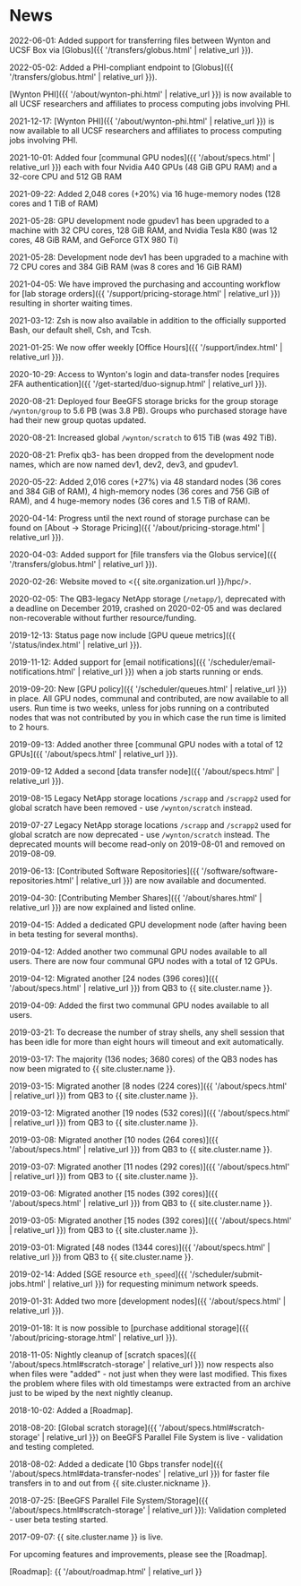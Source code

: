 # News

2022-06-01: Added support for transferring files between Wynton and UCSF Box via [Globus]({{ '/transfers/globus.html' | relative_url }}).

2022-05-02: Added a PHI-compliant endpoint to [Globus]({{ '/transfers/globus.html' | relative_url }}).

[Wynton PHI]({{ '/about/wynton-phi.html' | relative_url }}) is now available to all UCSF researchers and affiliates to process computing jobs involving PHI.

2021-12-17: [Wynton PHI]({{ '/about/wynton-phi.html' | relative_url }}) is now available to all UCSF researchers and affiliates to process computing jobs involving PHI.

2021-10-01: Added four [communal GPU nodes]({{ '/about/specs.html' | relative_url }}) each with four Nvidia A40 GPUs (48 GiB GPU RAM) and a 32-core CPU and 512 GB RAM

2021-09-22: Added 2,048 cores (+20%) via 16 huge-memory nodes (128 cores and 1 TiB of RAM)

2021-05-28: GPU development node gpudev1 has been upgraded to a machine with 32 CPU cores, 128 GiB RAM, and Nvidia Tesla K80 (was 12 cores, 48 GiB RAM, and GeForce GTX 980 Ti)

2021-05-28: Development node dev1 has been upgraded to a machine with 72 CPU cores and 384 GiB RAM (was 8 cores and 16 GiB RAM)

2021-04-05: We have improved the purchasing and accounting workflow for [lab storage orders]({{ '/support/pricing-storage.html' | relative_url }}) resulting in shorter waiting times.

2021-03-12: Zsh is now also available in addition to the officially supported Bash, our default shell, Csh, and Tcsh.

2021-01-25: We now offer weekly [Office Hours]({{ '/support/index.html' | relative_url }}).

2020-10-29: Access to Wynton's login and data-transfer nodes [requires 2FA authentication]({{ '/get-started/duo-signup.html' | relative_url }}).

2020-08-21: Deployed four BeeGFS storage bricks for the group storage `/wynton/group` to 5.6 PB (was 3.8 PB).  Groups who purchased storage have had their new group quotas updated.

2020-08-21: Increased global `/wynton/scratch` to 615 TiB (was 492 TiB).

2020-08-21: Prefix qb3- has been dropped from the development node names, which are now named dev1, dev2, dev3, and gpudev1.

2020-05-22: Added 2,016 cores (+27%) via 48 standard nodes (36 cores and 384 GiB of RAM), 4 high-memory nodes (36 cores and 756 GiB of RAM), and 4 huge-memory nodes (36 cores and 1.5 TiB of RAM).

2020-04-14: Progress until the next round of storage purchase can be found on [About -> Storage Pricing]({{ '/about/pricing-storage.html' | relative_url }}).

2020-04-03: Added support for [file transfers via the Globus service]({{ '/transfers/globus.html' | relative_url }}).

2020-02-26: Website moved to <{{ site.organization.url }}/hpc/>.

2020-02-05: The QB3-legacy NetApp storage (`/netapp/`), deprecated with a deadline on December 2019, crashed on 2020-02-05 and was declared non-recoverable without further resource/funding.

2019-12-13: Status page now include [GPU queue metrics]({{ '/status/index.html' | relative_url }}).

2019-11-12: Added support for [email notifications]({{ '/scheduler/email-notifications.html' | relative_url }}) when a job starts running or ends.

2019-09-20: New [GPU policy]({{ '/scheduler/queues.html' | relative_url }}) in place. All GPU nodes, communal and contributed, are now available to all users. Run time is two weeks, unless for jobs running on a contributed nodes that was not contributed by you in which case the run time is limited to 2 hours.

2019-09-13: Added another three [communal GPU nodes with a total of 12 GPUs]({{ '/about/specs.html' | relative_url }}).

2019-09-12 Added a second [data transfer node]({{ '/about/specs.html' | relative_url }}).

2019-08-15 Legacy NetApp storage locations `/scrapp` and `/scrapp2` used for global scratch have been removed - use `/wynton/scratch` instead.

2019-07-27 Legacy NetApp storage locations `/scrapp` and `/scrapp2` used for global scratch are now deprecated - use `/wynton/scratch` instead.  The deprecated mounts will become read-only on 2019-08-01 and removed on 2019-08-09.

2019-06-13: [Contributed Software Repositories]({{ '/software/software-repositories.html' | relative_url }}) are now available and documented.

2019-04-30: [Contributing Member Shares]({{ '/about/shares.html' | relative_url }}) are now explained and listed online.

2019-04-15: Added a dedicated GPU development node (after having been in beta testing for several months).

2019-04-12: Added another two communal GPU nodes available to all users.  There are now four communal GPU nodes with a total of 12 GPUs.

2019-04-12: Migrated another [24 nodes (396 cores)]({{ '/about/specs.html' | relative_url }}) from QB3 to {{ site.cluster.name }}.

2019-04-09: Added the first two communal GPU nodes available to all users.

2019-03-21: To decrease the number of stray shells, any shell session that has been idle for more than eight hours will timeout and exit automatically.

2019-03-17: The majority (136 nodes; 3680 cores) of the QB3 nodes has now been migrated to {{ site.cluster.name }}.

2019-03-15: Migrated another [8 nodes (224 cores)]({{ '/about/specs.html' | relative_url }}) from QB3 to {{ site.cluster.name }}.

2019-03-12: Migrated another [19 nodes (532 cores)]({{ '/about/specs.html' | relative_url }}) from QB3 to {{ site.cluster.name }}.

2019-03-08: Migrated another [10 nodes (264 cores)]({{ '/about/specs.html' | relative_url }}) from QB3 to {{ site.cluster.name }}.

2019-03-07: Migrated another [11 nodes (292 cores)]({{ '/about/specs.html' | relative_url }}) from QB3 to {{ site.cluster.name }}.

2019-03-06: Migrated another [15 nodes (392 cores)]({{ '/about/specs.html' | relative_url }}) from QB3 to {{ site.cluster.name }}.

2019-03-05: Migrated another [15 nodes (392 cores)]({{ '/about/specs.html' | relative_url }}) from QB3 to {{ site.cluster.name }}.

2019-03-01: Migrated [48 nodes (1344 cores)]({{ '/about/specs.html' | relative_url }}) from QB3 to {{ site.cluster.name }}.

2019-02-14: Added [SGE resource `eth_speed`]({{ '/scheduler/submit-jobs.html' | relative_url }}) for requesting minimum network speeds.

2019-01-31: Added two more [development nodes]({{ '/about/specs.html' | relative_url }}).

2019-01-18: It is now possible to [purchase additional storage]({{ '/about/pricing-storage.html' | relative_url }}).

2018-11-05: Nightly cleanup of [scratch spaces]({{ '/about/specs.html#scratch-storage' | relative_url }}) now respects also when files were "added" - not just when they were last modified.  This fixes the problem where files with old timestamps were extracted from an archive just to be wiped by the next nightly cleanup.

2018-10-02: Added a [Roadmap].

2018-08-20: [Global scratch storage]({{ '/about/specs.html#scratch-storage' | relative_url }}) on BeeGFS Parallel File System is live - validation and testing completed.

2018-08-02: Added a dedicate [10 Gbps transfer node]({{ '/about/specs.html#data-transfer-nodes' | relative_url }}) for faster file transfers in to and out from {{ site.cluster.nickname }}.

2018-07-25: [BeeGFS Parallel File System/Storage]({{ '/about/specs.html#scratch-storage' | relative_url }}): Validation completed - user beta testing started.

2017-09-07: {{ site.cluster.name }} is live.


For upcoming features and improvements, please see the [Roadmap].


[Roadmap]: {{ '/about/roadmap.html' | relative_url }}
